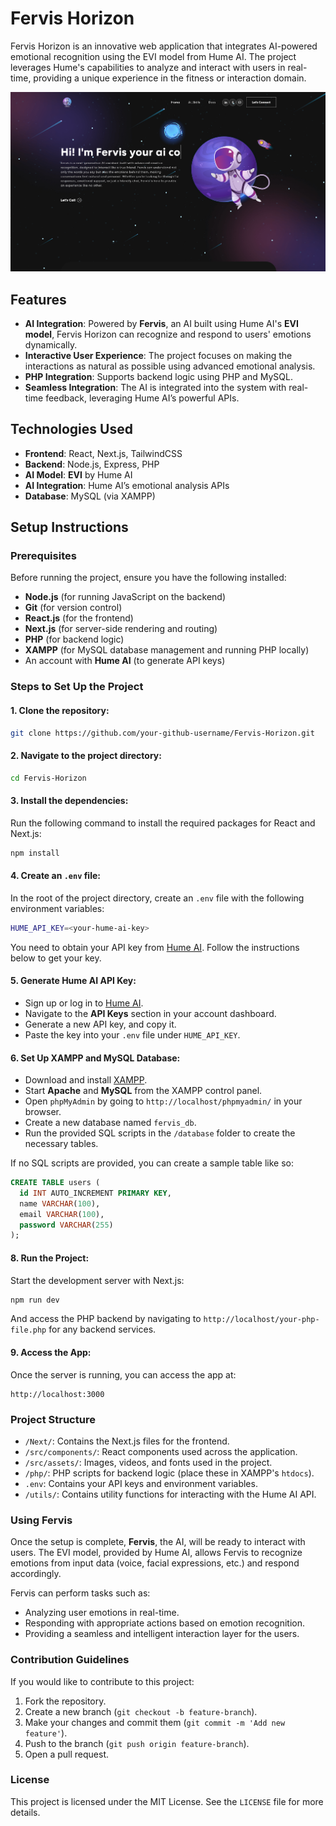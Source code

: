 # Fervis Horizon

Fervis Horizon is an innovative web application that integrates AI-powered emotional recognition using the EVI model from Hume AI. The project leverages Hume's capabilities to analyze and interact with users in real-time, providing a unique experience in the fitness or interaction domain.

![Alt text](./Output/Output1.png)

## Features

- **AI Integration**: Powered by **Fervis**, an AI built using Hume AI's **EVI model**, Fervis Horizon can recognize and respond to users' emotions dynamically.
- **Interactive User Experience**: The project focuses on making the interactions as natural as possible using advanced emotional analysis.
- **PHP Integration**: Supports backend logic using PHP and MySQL.
- **Seamless Integration**: The AI is integrated into the system with real-time feedback, leveraging Hume AI’s powerful APIs.

## Technologies Used

- **Frontend**: React, Next.js, TailwindCSS
- **Backend**: Node.js, Express, PHP
- **AI Model**: **EVI** by Hume AI
- **AI Integration**: Hume AI’s emotional analysis APIs
- **Database**: MySQL (via XAMPP)

## Setup Instructions

### Prerequisites

Before running the project, ensure you have the following installed:

- **Node.js** (for running JavaScript on the backend)
- **Git** (for version control)
- **React.js** (for the frontend)
- **Next.js** (for server-side rendering and routing)
- **PHP** (for backend logic)
- **XAMPP** (for MySQL database management and running PHP locally)
- An account with **Hume AI** (to generate API keys)

### Steps to Set Up the Project

#### 1. **Clone the repository**:
   ```bash
   git clone https://github.com/your-github-username/Fervis-Horizon.git
   ```

#### 2. **Navigate to the project directory**:
   ```bash
   cd Fervis-Horizon
   ```

#### 3. **Install the dependencies**:
   Run the following command to install the required packages for React and Next.js:
   ```bash
   npm install
   ```

#### 4. **Create an `.env` file**:
   In the root of the project directory, create an `.env` file with the following environment variables:

   ```bash
   HUME_API_KEY=<your-hume-ai-key>
   ```

   You need to obtain your API key from [Hume AI](https://hume.ai/). Follow the instructions below to get your key.

#### 5. **Generate Hume AI API Key**:
   - Sign up or log in to [Hume AI](https://hume.ai/).
   - Navigate to the **API Keys** section in your account dashboard.
   - Generate a new API key, and copy it.
   - Paste the key into your `.env` file under `HUME_API_KEY`.

#### 6. **Set Up XAMPP and MySQL Database**:
   - Download and install [XAMPP](https://www.apachefriends.org/index.html).
   - Start **Apache** and **MySQL** from the XAMPP control panel.
   - Open `phpMyAdmin` by going to `http://localhost/phpmyadmin/` in your browser.
   - Create a new database named `fervis_db`.
   - Run the provided SQL scripts in the `/database` folder to create the necessary tables.
   
   If no SQL scripts are provided, you can create a sample table like so:

   ```sql
   CREATE TABLE users (
     id INT AUTO_INCREMENT PRIMARY KEY,
     name VARCHAR(100),
     email VARCHAR(100),
     password VARCHAR(255)
   );
   ```


#### 8. **Run the Project**:
   Start the development server with Next.js:

   ```bash
   npm run dev
   ```

   And access the PHP backend by navigating to `http://localhost/your-php-file.php` for any backend services.

#### 9. **Access the App**:
   Once the server is running, you can access the app at:
   ```
   http://localhost:3000
   ```

### Project Structure

- `/Next/`: Contains the Next.js files for the frontend.
- `/src/components/`: React components used across the application.
- `/src/assets/`: Images, videos, and fonts used in the project.
- `/php/`: PHP scripts for backend logic (place these in XAMPP's `htdocs`).
- `.env`: Contains your API keys and environment variables.
- `/utils/`: Contains utility functions for interacting with the Hume AI API.

### Using Fervis

Once the setup is complete, **Fervis**, the AI, will be ready to interact with users. The EVI model, provided by Hume AI, allows Fervis to recognize emotions from input data (voice, facial expressions, etc.) and respond accordingly.

Fervis can perform tasks such as:
- Analyzing user emotions in real-time.
- Responding with appropriate actions based on emotion recognition.
- Providing a seamless and intelligent interaction layer for the users.

### Contribution Guidelines

If you would like to contribute to this project:
1. Fork the repository.
2. Create a new branch (`git checkout -b feature-branch`).
3. Make your changes and commit them (`git commit -m 'Add new feature'`).
4. Push to the branch (`git push origin feature-branch`).
5. Open a pull request.

### License

This project is licensed under the MIT License. See the `LICENSE` file for more details.

